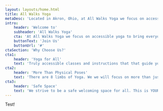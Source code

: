 ```yaml
---
layout: layouts/home.html
title: All Walks Yoga
metaDesc: 'Located in Akron, Ohio, at All Walks Yoga we focus on accessible yoga to bring everyone together regardless of race, gender, sexual orientation, body type, body ability, or fitness level. No matter where you are in your walk of life, all are welcome, together.'
intro:
    header: 'Welcome to'
    subheader: 'All Walks Yoga'
    cta: 'At All Walks Yoga we focus on accessible yoga to bring everyone together regardless of race, gender, sexual orientation, body type, body ability, or fitness level. No matter where you are in your walk of life, all are welcome, together.'
    buttonText: 'Join Us'
    buttonUrl: '#'
ctaSection: 'Why Choose Us?'
cta1:
    header: 'Yoga for All'
    text: 'Truly accessible classes and instructions that that guide you at your level.'
cta2:
    header: 'More Than Physical Poses'
    text: 'There are 8 limbs of Yoga. We we will focus on more than just the physical aspect.'
cta3:
    header: 'Safe Space'
    text: 'We strive to be a safe welcoming space for all. This is YOUR studio to grow, heal, and learn.'
---
```

Test!
